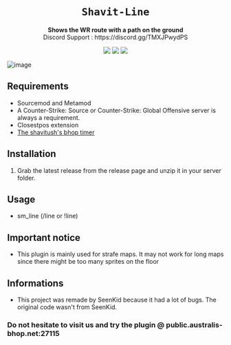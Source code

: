 <div align="center">
  <h1><code>Shavit-Line</code></h1>
  <p>
    <strong>Shows the WR route with a path on the ground</strong> <br/>
    Discord Support : https://discord.gg/TMXJPwydPS
  </p>
  <p style="margin-bottom: 0.5ex;">
    <img
        src="https://img.shields.io/github/downloads/SeenKid/shavit-line/total"
    />
    <img
        src="https://img.shields.io/github/repo-size/SeenKid/shavit-line"
    />
        <a href="https://visitorbadge.io/status?path=https%3A%2F%2Fgithub.com%2FSeenKid%2Fshavit-line"><img src="https://api.visitorbadge.io/api/visitors?path=https%3A%2F%2Fgithub.com%2FSeenKid%2Fshavit-line&label=Views&labelColor=%23ff8a65&countColor=%23f47373" /></a>
  </p>
</div>

![image](https://github.com/SeenKid/shavit-line/assets/30565751/b9f07277-c8f6-42fd-8d07-762b7d230efe)

## Requirements ##
- Sourcemod and Metamod
- A Counter-Strike: Source or Counter-Strike: Global Offensive server is always a requirement.
- Closestpos extension
- [The shavitush's bhop timer](https://github.com/shavitush/bhoptimer) 


## Installation ##
1. Grab the latest release from the release page and unzip it in your server folder.

## Usage ##
- sm_line (/line or !line)

## Important notice ## 
- This plugin is mainly used for strafe maps. It may not work for long maps since there might be too many sprites on the floor
## Informations ##
- This project was remade by SeenKid because it had a lot of bugs. The original code wasn't from SeenKid.

### Do not hesitate to visit us and try the plugin @ public.australis-bhop.net:27115
